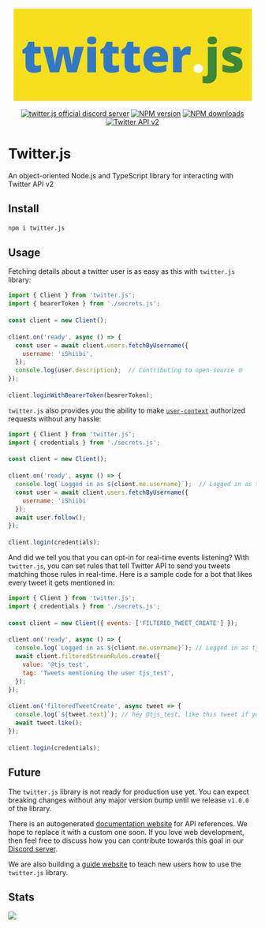 <div align="center">
  <p>
    <a href="https://github.com/twitterjs/twitter.js"><img src="https://raw.githubusercontent.com/twitterjs/guide/main/src/.vuepress/public/branding/banner_small.png" title="Twitter.js" alt="twitter.js github" /></a>
  </p>
  <p>
    <a href="https://discord.gg/f5Pefuskx4"><img src="https://img.shields.io/discord/791722432896434237?color=5865F2&label=discord&logo=discord&logoColor=white&style=flat-square" alt="twitter.js official discord server" /></a>
    <a href="https://www.npmjs.com/package/twitter.js"><img src="https://img.shields.io/npm/v/twitter.js?color=ff2511&style=flat-square" alt="NPM version" /></a>
    <a href="https://www.npmjs.com/package/twitter.js"><img src="https://img.shields.io/npm/dt/twitter.js?color=1DB954&style=flat-square" alt="NPM downloads" /></a>
    <a href="https://developer.twitter.com/en/docs/twitter-api/early-access"><img src="https://img.shields.io/endpoint?url=https%3A%2F%2Ftwbadges.glitch.me%2Fbadges%2Fv2&style=flat-square" alt="Twitter API v2" /></a>
  </p>
</div>

# Twitter.js

An object-oriented Node.js and TypeScript library for interacting with Twitter API v2

## Install

```bash
npm i twitter.js
```

## Usage

Fetching details about a twitter user is as easy as this with `twitter.js` library:

```js
import { Client } from 'twitter.js';
import { bearerToken } from './secrets.js';

const client = new Client();

client.on('ready', async () => {
  const user = await client.users.fetchByUsername({
    username: 'iShiibi',
  });
  console.log(user.description);  // Contributing to open-source 🌐
});

client.loginWithBearerToken(bearerToken);
```

`twitter.js` also provides you the ability to make [`user-context`](https://developer.twitter.com/en/docs/authentication/oauth-1-0a) authorized requests without any hassle:

```js
import { Client } from 'twitter.js';
import { credentials } from './secrets.js';

const client = new Client();

client.on('ready', async () => {
  console.log(`Logged in as ${client.me.username}`);  // Logged in as tjs_test
  const user = await client.users.fetchByUsername({
    username: 'iShiibi'
  });
  await user.follow();
});

client.login(credentials);
```

And did we tell you that you can opt-in for real-time events listening? With `twitter.js`, you can set rules that tell Twitter API to send you tweets matching those rules in real-time. Here is a sample code for a bot that likes every tweet it gets mentioned in:

```js
import { Client } from 'twitter.js';
import { credentials } from './secrets.js';

const client = new Client({ events: ['FILTERED_TWEET_CREATE'] });

client.on('ready', async () => {
  console.log(`Logged in as ${client.me.username}`); // Logged in as tjs_test
  await client.filteredStreamRules.create({
    value: '@tjs_test',
    tag: 'Tweets mentioning the user tjs_test',
  });
});

client.on('filteredTweetCreate', async tweet => {
  console.log(`${tweet.text}`); // hey @tjs_test, like this tweet if you're listening!
  await tweet.like();
});

client.login(credentials);
```

## Future

The `twitter.js` library is not ready for production use yet. You can expect breaking changes without any major version bump until we release `v1.0.0` of the library.

There is an autogenerated [documentation website](https://twitter.js.org) for API references. We hope to replace it with a custom one soon. If you love web development, then feel free to discuss how you can contribute towards this goal in our [Discord server](https://discord.gg/f5Pefuskx4).

We are also building a [guide website](https://twitterjs-guide.pages.dev) to teach new users how to use the `twitter.js` library.

## Stats

<img src="https://repobeats.axiom.co/api/embed/866e8a131446bde7e769719852ec3490aa3b62ea.svg" />
